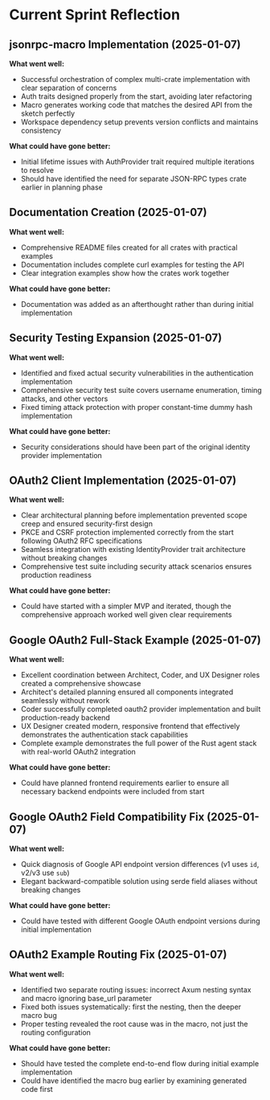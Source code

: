 # Current Sprint Reflection

## jsonrpc-macro Implementation (2025-01-07)

**What went well:**
- Successful orchestration of complex multi-crate implementation with clear separation of concerns
- Auth traits designed properly from the start, avoiding later refactoring
- Macro generates working code that matches the desired API from the sketch perfectly
- Workspace dependency setup prevents version conflicts and maintains consistency

**What could have gone better:**
- Initial lifetime issues with AuthProvider trait required multiple iterations to resolve
- Should have identified the need for separate JSON-RPC types crate earlier in planning phase

## Documentation Creation (2025-01-07)

**What went well:**
- Comprehensive README files created for all crates with practical examples
- Documentation includes complete curl examples for testing the API
- Clear integration examples show how the crates work together

**What could have gone better:**
- Documentation was added as an afterthought rather than during initial implementation

## Security Testing Expansion (2025-01-07)

**What went well:**
- Identified and fixed actual security vulnerabilities in the authentication implementation
- Comprehensive security test suite covers username enumeration, timing attacks, and other vectors
- Fixed timing attack protection with proper constant-time dummy hash implementation

**What could have gone better:**
- Security considerations should have been part of the original identity provider implementation

## OAuth2 Client Implementation (2025-01-07)

**What went well:**
- Clear architectural planning before implementation prevented scope creep and ensured security-first design
- PKCE and CSRF protection implemented correctly from the start following OAuth2 RFC specifications
- Seamless integration with existing IdentityProvider trait architecture without breaking changes
- Comprehensive test suite including security attack scenarios ensures production readiness

**What could have gone better:**
- Could have started with a simpler MVP and iterated, though the comprehensive approach worked well given clear requirements

## Google OAuth2 Full-Stack Example (2025-01-07)

**What went well:**
- Excellent coordination between Architect, Coder, and UX Designer roles created a comprehensive showcase
- Architect's detailed planning ensured all components integrated seamlessly without rework
- Coder successfully completed oauth2 provider implementation and built production-ready backend
- UX Designer created modern, responsive frontend that effectively demonstrates the authentication stack capabilities
- Complete example demonstrates the full power of the Rust agent stack with real-world OAuth2 integration

**What could have gone better:**
- Could have planned frontend requirements earlier to ensure all necessary backend endpoints were included from start

## Google OAuth2 Field Compatibility Fix (2025-01-07)

**What went well:**
- Quick diagnosis of Google API endpoint version differences (v1 uses `id`, v2/v3 use `sub`)
- Elegant backward-compatible solution using serde field aliases without breaking changes

**What could have gone better:**
- Could have tested with different Google OAuth endpoint versions during initial implementation

## OAuth2 Example Routing Fix (2025-01-07)

**What went well:**
- Identified two separate routing issues: incorrect Axum nesting syntax and macro ignoring base_url parameter
- Fixed both issues systematically: first the nesting, then the deeper macro bug
- Proper testing revealed the root cause was in the macro, not just the routing configuration

**What could have gone better:**
- Should have tested the complete end-to-end flow during initial example implementation
- Could have identified the macro bug earlier by examining generated code first
